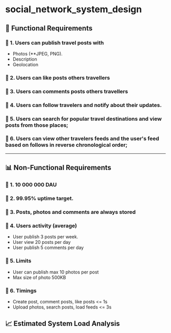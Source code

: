 # social_network_system_design

## 🚀 Functional Requirements

### 🔹 1. Users can **publish travel posts** with
  - Photos (**JPEG, PNG).
  - Description
  - Geolocation
 
 ### 🔹 2. Users can like posts others travellers
 ### 🔹 3. Users can comments posts others travellers
 ### 🔹 4. Users can follow travelers and notify about their updates.
 ### 🔹 5. Users can search for popular travel destinations and view posts from those places;
 ### 🔹 6. Users can view other travelers feeds and the user's feed based on follows in reverse chronological order;

---
 ## 📊 Non-Functional Requirements
  ### 🔹 1. 10 000 000 DAU
  ### 🔹 2. 99.95% uptime target.
  ### 🔹 3. Posts, photos and comments are always stored
  ### 🔹 4. Users activity (average)
  - User publish 3 posts per week.
  - User view 20 posts per day
  - User publish 5 comments per day
  ### 🔹 5. Limits
   - User can publish max 10 photos per post
   - Max size of photo 500KB
 ### 🔹 6. Timings
  - Create post, comment posts, like posts <= 1s
  - Upload photos, search posts, load feeds <= 3s

## 📈 Estimated System Load Analysis
 
